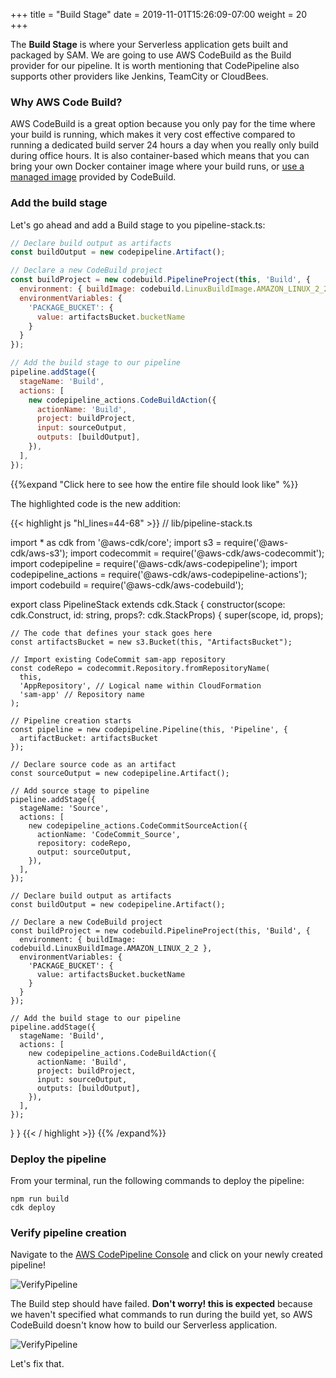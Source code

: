 +++
title = "Build Stage"
date = 2019-11-01T15:26:09-07:00
weight = 20
+++

The **Build Stage** is where your Serverless application gets built and packaged by SAM. We are going to use AWS CodeBuild as the Build provider for our pipeline. It is worth mentioning that CodePipeline also supports other providers like Jenkins, TeamCity or CloudBees. 

### Why AWS Code Build?

AWS CodeBuild is a great option because you only pay for the time where your build is running, which makes it very cost effective compared to running a dedicated build server 24 hours a day when you really only build during office hours. It is also container-based which means that you can bring your own Docker container image where your build runs, or [use a managed image](https://docs.aws.amazon.com/codebuild/latest/userguide/build-env-ref-available.html) provided by CodeBuild.  

### Add the build stage

Let's go ahead and add a Build stage to you pipeline-stack.ts:

```js
// Declare build output as artifacts
const buildOutput = new codepipeline.Artifact();

// Declare a new CodeBuild project
const buildProject = new codebuild.PipelineProject(this, 'Build', {
  environment: { buildImage: codebuild.LinuxBuildImage.AMAZON_LINUX_2_2 },
  environmentVariables: {
    'PACKAGE_BUCKET': {
      value: artifactsBucket.bucketName
    }
  }
});

// Add the build stage to our pipeline
pipeline.addStage({
  stageName: 'Build',
  actions: [
    new codepipeline_actions.CodeBuildAction({
      actionName: 'Build',
      project: buildProject,
      input: sourceOutput,
      outputs: [buildOutput],
    }),
  ],
});
```

{{%expand "Click here to see how the entire file should look like" %}}

The highlighted code is the new addition: 

{{< highlight js "hl_lines=44-68" >}}
// lib/pipeline-stack.ts

import * as cdk from '@aws-cdk/core';
import s3 = require('@aws-cdk/aws-s3');
import codecommit = require('@aws-cdk/aws-codecommit');
import codepipeline = require('@aws-cdk/aws-codepipeline');
import codepipeline_actions = require('@aws-cdk/aws-codepipeline-actions');
import codebuild = require('@aws-cdk/aws-codebuild');

export class PipelineStack extends cdk.Stack {
  constructor(scope: cdk.Construct, id: string, props?: cdk.StackProps) {
    super(scope, id, props);

    // The code that defines your stack goes here
    const artifactsBucket = new s3.Bucket(this, "ArtifactsBucket");

    // Import existing CodeCommit sam-app repository
    const codeRepo = codecommit.Repository.fromRepositoryName(
      this,
      'AppRepository', // Logical name within CloudFormation
      'sam-app' // Repository name
    );

    // Pipeline creation starts
    const pipeline = new codepipeline.Pipeline(this, 'Pipeline', {
      artifactBucket: artifactsBucket
    });

    // Declare source code as an artifact
    const sourceOutput = new codepipeline.Artifact();

    // Add source stage to pipeline
    pipeline.addStage({
      stageName: 'Source',
      actions: [
        new codepipeline_actions.CodeCommitSourceAction({
          actionName: 'CodeCommit_Source',
          repository: codeRepo,
          output: sourceOutput,
        }),
      ],
    });
    
    // Declare build output as artifacts
    const buildOutput = new codepipeline.Artifact();
    
    // Declare a new CodeBuild project
    const buildProject = new codebuild.PipelineProject(this, 'Build', {
      environment: { buildImage: codebuild.LinuxBuildImage.AMAZON_LINUX_2_2 },
      environmentVariables: {
        'PACKAGE_BUCKET': {
          value: artifactsBucket.bucketName
        }
      }
    });
    
    // Add the build stage to our pipeline
    pipeline.addStage({
      stageName: 'Build',
      actions: [
        new codepipeline_actions.CodeBuildAction({
          actionName: 'Build',
          project: buildProject,
          input: sourceOutput,
          outputs: [buildOutput],
        }),
      ],
    });
    
  }
}
{{< / highlight >}}
{{% /expand%}}

### Deploy the pipeline

From your terminal, run the following commands to deploy the pipeline:

```
npm run build
cdk deploy
```

### Verify pipeline creation

Navigate to the [AWS CodePipeline Console](https://console.aws.amazon.com/codesuite/codepipeline/home) and click on your newly created pipeline! 

![VerifyPipeline](/images/chapter4/screenshot-pipeline-verify-1.png)

The Build step should have failed. **Don't worry! this is expected** because we haven't specified what commands to run during the build yet, so AWS CodeBuild doesn't know how to build our Serverless application.

![VerifyPipeline](/images/chapter4/screenshot-pipeline-verify-2.png)

Let's fix that.